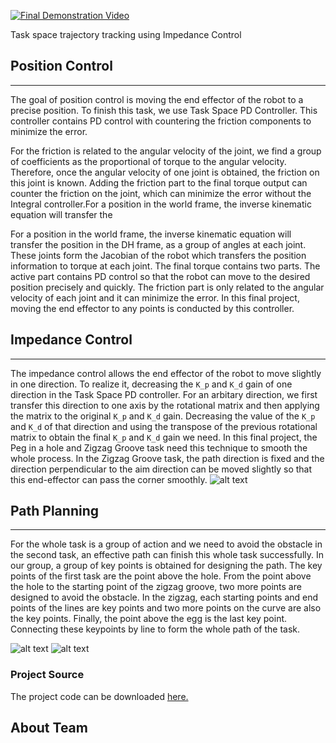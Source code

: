 [![Final Demonstration Video](https://i.ytimg.com/vi/SaDDB5C_TfM/hqdefault.jpg?custom=true&w=336&h=188&stc=true&jpg444=true&jpgq=90&sp=68&sat=0.3&sigh=WNhMJET3OzVWjJ3hIvl0t2yuy4I)](https://www.youtube.com/watch?v=SaDDB5C_TfM&w=560&h=315)

Task space trajectory tracking using Impedance Control

## Position Control
___
The goal of position control is moving the end effector of the robot to a precise position. To finish this task, we use Task Space PD Controller. This controller contains PD control with countering the friction components to minimize the error.


For the friction is related to the angular velocity of the joint, we find a group of coefficients as the proportional of torque to the angular velocity. Therefore, once the angular velocity of one joint is obtained, the friction on this joint is known. Adding the friction part to the final torque output can counter the friction on the joint, which can minimize the error without the Integral controller.For a position in the world frame, the inverse kinematic equation will transfer the

For a position in the world frame, the inverse kinematic equation will transfer the
position in the DH frame, as a group of angles at each joint. These joints form the Jacobian of the robot which transfers the position information to torque at each joint. The final torque contains two parts. The active part contains PD control so that the robot can move to the desired position precisely and quickly. The friction part is only related to the angular velocity of each joint and it can minimize the error. In this final project, moving the end effector to any points is conducted by this controller.

## Impedance Control
___
The impedance control allows the end effector of the robot to move slightly in one direction. To realize it, decreasing the `K_p` and `K_d` gain of one direction in the Task Space PD controller. For an arbitary direction, we first transfer this direction to one axis by the rotational matrix and then applying the matrix to the original `K_p` and `K_d` gain. Decreasing the value of the `K_p` and `K_d` of that direction and using the transpose of the previous rotational matrix to obtain the final `K_p` and `K_d` gain we need. In this final project, the Peg in a hole and Zigzag Groove task need this technique to smooth the whole process. In the Zigzag Groove task, the path direction is fixed and the direction perpendicular to the aim direction can be moved slightly so that this end-effector can pass the corner smoothly.
![alt text](https://github.com/karanchawla/TheDumbRobotArm/blob/master/control.PNG?raw=true)

## Path Planning
___
For the whole task is a group of action and we need to avoid the obstacle in the second task, an effective path can finish this whole task successfully. In our group, a group of key points is obtained for designing the path. The key points of the first task are the point above the hole. From the point above the hole to the starting point of the zigzag groove, two more points are designed to avoid the obstacle. In the zigzag, each starting points and end points of the lines are key points and two more points on the curve are also the key points. Finally, the point above the egg is the last key point. Connecting these keypoints by line to form the whole path of the task.

![alt text](https://github.com/karanchawla/TheDumbRobotArm/blob/master/control.PNG?raw=true)
![alt text](https://github.com/karanchawla/TheDumbRobotArm/blob/master/control.PNG?raw=true)

### Project Source
The project code can be downloaded [here.](https://github.com/karanchawla/theDumbRobotArm/blob/master/finalCode.c) 


## About Team

